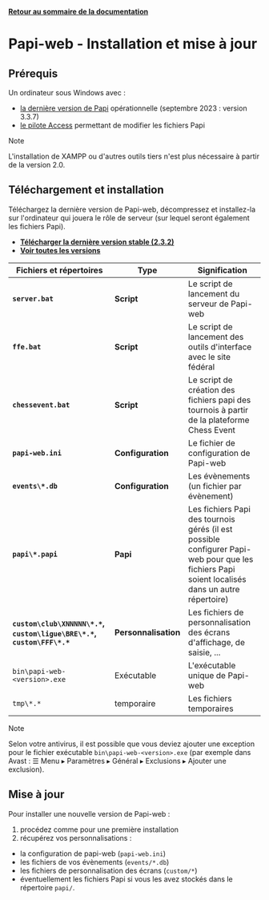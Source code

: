 **[Retour au sommaire de la documentation](../README.md)**

# Papi-web - Installation et mise à jour

## Prérequis

Un ordinateur sous Windows avec :
  - [la dernière version de Papi](https://dna.ffechecs.fr/ressources/appariements/papi/) opérationnelle (septembre 2023 : version 3.3.7)
  - [le pilote Access](https://www.microsoft.com/en-us/download/details.aspx?id=54920) permettant de modifier les fichiers Papi

> [!NOTE]
> L'installation de XAMPP ou d'autres outils tiers n'est plus nécessaire à partir de la version 2.0.

## Téléchargement et installation

Téléchargez la dernière version de Papi-web, décompressez et installez-la 
sur l'ordinateur qui jouera le rôle de serveur (sur lequel seront également les fichiers Papi).

- **[Télécharger la dernière version stable (2.3.2)](https://github.com/papi-web-org/papi-web/releases/download/2.3.2/papi-web-2.3.2.zip)**
- **[Voir toutes les versions](https://github.com/papi-web-org/papi-web/releases)**

| Fichiers et répertoires                                                | Type                 | Signification                                                                                                                                   |
|------------------------------------------------------------------------|----------------------|-------------------------------------------------------------------------------------------------------------------------------------------------|
| **`server.bat`**                                                       | **Script**           | Le script de lancement du serveur de Papi-web                                                                                                   |
| **`ffe.bat`**                                                          | **Script**           | Le script de lancement des outils d'interface avec le site fédéral                                                                              |
| **`chessevent.bat`**                                                   | **Script**           | Le script de création des fichiers papi des tournois à partir de la plateforme Chess Event                                                      |
| **`papi-web.ini`**                                                     | **Configuration**    | Le fichier de configuration de Papi-web                                                                                                         |
| **`events\*.db`**                                                      | **Configuration**    | Les évènements (un fichier par évènement)                                                                                                       |
| **`papi\*.papi`**                                                      | **Papi**             | Les fichiers Papi des tournois gérés (il est possible configurer Papi-web pour que les fichiers Papi soient localisés dans un autre répertoire) |
| **`custom\club\XNNNNN\*.*`, `custom\ligue\BRE\*.*`, `custom\FFF\*.*`** | **Personnalisation** | Les fichiers de personnalisation des écrans d'affichage, de saisie, ...                                                                         |
| `bin\papi-web-<version>.exe`                                           | Exécutable           | L'exécutable unique de Papi-web                                                                                                                 |
| `tmp\*.*`                                                              | temporaire           | Les fichiers temporaires                                                                                                                        |

> [!NOTE]
> Selon votre antivirus, il est possible que vous deviez ajouter une exception pour le fichier exécutable `bin\papi-web-<version>.exe` (par exemple dans Avast : ☰ Menu ▸ Paramètres ▸ Général ▸ Exclusions ▸ Ajouter une exclusion).

## Mise à jour

Pour installer une nouvelle version de Papi-web :
1. procédez comme pour une première installation
2. récupérez vos personnalisations :
  - la configuration de papi-web (`papi-web.ini`)
  - les fichiers de vos évènements (`events/*.db`)
  - les fichiers de personnalisation des écrans (`custom/*`)
  - éventuellement les fichiers Papi si vous les avez stockés dans le répertoire `papi/`.

